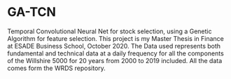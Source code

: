 # GA-TCN
Temporal Convolutional Neural Net for stock selection, using a Genetic Algorithm for feature selection.
This project is my Master Thesis in Finance at ESADE Business School, October 2020.
The Data used represents both fundamental and technical data at a daily frequency for all the components of the Willshire 5000 for 20 years from 2000 to 2019 included.
All the data comes form the WRDS repository.
